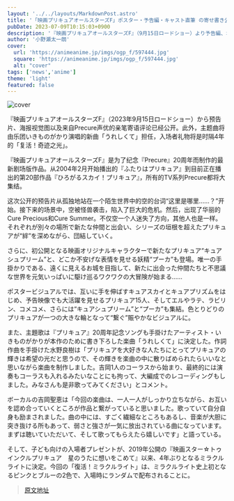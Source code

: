 ```yaml
---
layout: '../../layouts/MarkdownPost.astro'
title: '「映画プリキュアオールスターズF」ポスター・予告編・キャスト直筆 の寄せ書き公開！ 主題歌はいきものがかり、入場特典は4年ぶりの“ミラクルライト”に'
pubDate: 2023-07-09T10:15:03+0900
description: '『映画プリキュアオールスターズF』（9月15日ロードショー）より予告編、ポスタービジュアル、プリキュアキャストからの直筆寄せ書きコメントが公開。あわせて、主題歌はいきものがかり、入場者プレゼントは4年ぶりとなる「復活！ミラクルライト」に決定した。'
author: '小野瀬太一朗'
cover:
  url: 'https://animeanime.jp/imgs/ogp_f/597444.jpg'
  square: 'https://animeanime.jp/imgs/ogp_f/597444.jpg'
  alt: "cover"
tags: ['news','anime']
theme: 'light'
featured: false
---
```


![cover](https://animeanime.jp/imgs/ogp_f/597444.jpg)

『映画プリキュアオールスターズF』（2023年9月15日ロードショー）から预告片、海报视觉图以及来自Precure声优的亲笔寄语评论已经公开。此外，主题曲将由乐团いきものがかり演唱的新曲「うれしくて」担任，入场者礼物将是时隔4年的「复活！奇迹之光」。

『映画プリキュアオールスターズF』是为了纪念『Precure』20周年而制作的最新剧场版作品。从2004年2月开始播出的『ふたりはプリキュア』到目前正在播出的第20部作品『ひろがるスカイ！プリキュア』，所有的TV系列Precure都将大集结。

这次公开的预告片从孤独地站在一个陌生世界中的空的台词“这里是哪里……？”开始。接下来的场景中，空被怪兽袭击，陷入了巨大的危机。然后，出现了华丽的Cure Precious和Cure Summer。不仅空一个人迷失了方向，其他人也是一样。
それぞれが別々の場所で新たな仲間と出会い、シリーズの垣根を超えたプリキュアが“絆”を深めながら、団結していく。

さらに、初公開となる映画オリジナルキャラクターで新たなプリキュア“キュアシュプリーム”と、どこか不安げな表情を見せる妖精“プーカ”も登場。唯一の手掛かりである、遠くに見えるお城を目指して、新たに出会った仲間たちと不思議な世界を元気いっぱいに駆け巡るワクワクの大冒険が始まる……

ポスタービジュアルでは、互いに手を伸ばすキュアスカイとキュアプリズムをはじめ、予告映像でも大活躍を見せるプリキュア15人、そしてエルやラテ、ラビリン、コメコメ、さらには“キュアシュプリーム”と“プーカ”も集結。色とりどりのプリキュアが一つの大きな輪となって“繋ぐ”賑やかなビジュアルに。

また、主題歌は『プリキュア』20周年記念ソングも手掛けたアーティスト・いきものがかりが本作のために書き下ろした楽曲「うれしくて」に決定した。作詞作曲を手掛けた水野良樹は「プリキュアを大好きな人たちにとってプリキュアの輝きは希望の光だと思うので、その輝きを楽曲の中に散りばめられたらいいなと思いながら楽曲を制作しました。吉岡1人のコーラスから始まり、最終的には演奏もコーラスも入れるみたいなことにも拘って、大編成でのレコーディングもしました。みなさんも是非歌ってみてください」とコメント。

ボーカルの吉岡聖恵は「今回の楽曲は、一人一人がしっかり立ちながら、お互いを認め合っていくところが作品と繋がっていると思いました。歌っていて自分自身も励まされました。曲の中には、すごく繊細なところもあるし、音楽が大胆に突き抜ける所もあって、弱さと強さが一気に放出されている曲になっています。まずは聴いていただいて、そして歌ってもらえたら嬉しいです」と語っている。

そして、子ども向けの入場者プレゼントが、2019年公開の『映画スター☆トゥインクルプリキュア　星のうたに想いをこめて』以来、4年ぶりとなるミラクルライトに決定。今回の「復活！ミラクルライト」は、ミラクルライト史上初となるピンクとブルーの2色で、入場時にランダムで配布されることに。

>[原文地址](https://animeanime.jp/article/2023/07/09/78465.html)  